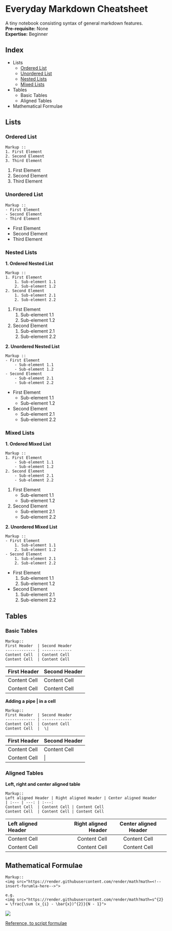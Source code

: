 # Everyday Markdown Cheatsheet
A tiny notebook consisting syntax of general markdown features.  
**Pre-requisite:** None  
**Expertise:** Beginner  

## Index
- Lists  
    - [Ordered List](#ordered-list)    
    - [Unordered List](#unordered-list)  
    - [Nested Lists](#nested-lists)  
    - [Mixed Lists](#mixed-lists)  
- Tables
    - Basic Tables
    - Aligned Tables
- Mathematical Formulae

## Lists
### Ordered List
    Markup ::
    1. First Element
    2. Second Element
    3. Third Element

1. First Element
2. Second Element
3. Third Element  

### Unordered List
    Markup ::
    - First Element
    - Second Element
    - Third Element
    
- First Element
- Second Element
- Third Element

### Nested Lists
**1. Ordered Nested List**   

    Markup ::
    1. First Element
        1. Sub-element 1.1
        2. Sub-element 1.2
    2. Second Element
        1. Sub-element 2.1
        2. Sub-element 2.2  

1. First Element
    1. Sub-element 1.1
    2. Sub-element 1.2
2. Second Element
    1. Sub-element 2.1
    2. Sub-element 2.2

**2. Unordered Nested List**
    
    Markup ::
    - First Element
        - Sub-element 1.1
        - Sub-element 1.2
    - Second Element
        - Sub-element 2.1
        - Sub-element 2.2
    
- First Element
    - Sub-element 1.1
    - Sub-element 1.2
- Second Element
    - Sub-element 2.1
    - Sub-element 2.2

### Mixed Lists
**1. Ordered Mixed List**   

    Markup ::
    1. First Element
        - Sub-element 1.1
        - Sub-element 1.2
    2. Second Element
        - Sub-element 2.1
        - Sub-element 2.2  

1. First Element
    - Sub-element 1.1
    - Sub-element 1.2
2. Second Element
    - Sub-element 2.1
    - Sub-element 2.2

**2. Unordered Mixed List**
    
    Markup ::
    - First Element
        1. Sub-element 1.1
        2. Sub-element 1.2
    - Second Element
        1. Sub-element 2.1
        2. Sub-element 2.2
    
- First Element
    1. Sub-element 1.1
    2. Sub-element 1.2
- Second Element
    1. Sub-element 2.1
    2. Sub-element 2.2

## Tables
### Basic Tables
    Markup::
    First Header  | Second Header
    ------------- | -------------
    Content Cell  | Content Cell
    Content Cell  | Content Cell

First Header  | Second Header
------------- | -------------
Content Cell  | Content Cell
Content Cell  | Content Cell

**Adding a pipe | in a cell**

    Markup::
    First Header  | Second Header
    ------------- | -------------
    Content Cell  | Content Cell
    Content Cell  |  \|

First Header  | Second Header
------------- | -------------
Content Cell  | Content Cell
Content Cell  |  \| 

### Aligned Tables
**Left, right and center aligned table**

    Markup::
    Left aligned Header | Right aligned Header | Center aligned Header
    | :--- | ---: | :---:
    Content Cell  | Content Cell | Content Cell
    Content Cell  | Content Cell | Content Cell

Left aligned Header | Right aligned Header | Center aligned Header
| :--- | ---: | :---:
Content Cell  | Content Cell | Content Cell
Content Cell  | Content Cell | Content Cell

## Mathematical Formulae
    Markup::
    <img src="https://render.githubusercontent.com/render/math?math=<!--insert-forumla-here-->">
    
    e.g.
    <img src="https://render.githubusercontent.com/render/math?math=s^{2} = \frac{\sum (x_{i} - \bar{x})^{2}}{N - 1}">
    
<img src="https://render.githubusercontent.com/render/math?math=s^{2} = \frac{\sum (x_{i} - \bar{x})^{2}}{N - 1}">

[Reference, to script formulae](https://rpruim.github.io/s341/S19/from-class/MathinRmd.html)
